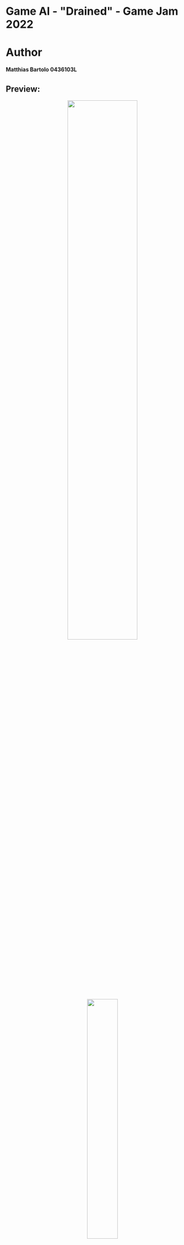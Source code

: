 # Game AI - "Drained" - Game Jam 2022

# Author
**Matthias Bartolo 0436103L**

## Preview:
<p align='center'>
  <img src="https://github.com/mbar0075/Game-AI/assets/103250564/d8e7ce90-c3ba-4cf9-9d4e-1a08e14f7770" style="display: block; margin: 0 auto; width: 60%; height: auto;">
  <img src="https://github.com/mbar0075/Game-AI/assets/103250564/5b514540-2f4f-4902-a7bf-ce839594ebc6"  style="display: block; margin: 0 auto; width: 40%; height: auto;">
  <img src="https://github.com/mbar0075/Game-AI/assets/103250564/b07fe46f-5cc6-43a7-8fea-495adbd09ae9"  style="display: block; margin: 0 auto; width: 40%; height: auto;"></br>
  <img src="https://github.com/mbar0075/Game-AI/assets/103250564/75c2f213-707d-4c83-bf1a-b65d5e04b80f" style="display: block; margin: 0 auto; width: 60%; height: auto;"></br>
</p>


## Description of Task:
**Drained** was created as part of the **2022 University of Malta Game Jam** and is a side-scrolling platformer
game. The gameplay revolves around exploring the play area to find collectible items intended to relieve
mental health exhaustion, while avoiding obstacles. The game also adheres to the theme of the **Game
Jam**, which was **Mental Health**, and features several AI-related features which were covered in both
the Game AI and Advanced Game AI courses. Moreover, an effort was made to render the game fun,
whilst exhibiting characteristics of challenging gameplay, a compelling endless mode, and
complementary game mechanics.

The team took great care in making sure that Drained accurately represents the theme of mental health.
This is reflected through the player who, in the game, takes control of a character burdened with the
effects of mental exhaustion. The primary representation of this is a mental health bar visible in the topright corner of the screen, which goes down over time, thus simulating being in a **“draining”** situation. Like real life mental health afflictions, the bar going down does not harm you physically, but negatively
impacts you in other ways. When one is mentally exhausted, common symptoms are reduction in mental
clarity and scattered thoughts.

Another element directly related to the mental health bar are the relaxation spots collected in the first
level of the game. These spots represent recognised ways to treat mental stress, such as exercising or
eating healthy. The idea is that these will help the player to partially restore their mental health
status. However, these also become less effective when used repeatedly, to show that the character is
becoming desensitised to these methods over time.</br>


## "Drained" wins the 2022 Game Jam

> " "Drained" was developed by a mixed team of eight students from different departments. The game tackled the issue of mental exhaustion and fatigue, and the judges praised it for its engaging gameplay and thought-provoking message.
>
> In "Drained", players take on the role of a character struggling with mental exhaustion and fatigue. The game uses a unique mechanic where players must carefully manage their mental energy to survive. As the game progresses, players must make difficult decisions that will impact their character's mental state.
>
> The game was developed using a combination of graphics, and it features a beautiful and immersive art style. The game's music and sound effects also added to the overall atmosphere and helped to create a truly engaging experience for players. "
> 
> - Newspoint > News > 2022 > December > "Drained" wins the 2022 Game Jam
<p align='center'>
<img src="https://www.um.edu.mt/__data/assets/image/0017/507203/varieties/extra.png" alt="Newspoint Drained Image" style="display: block; margin: 0 auto; width: 60%; height: auto;">
</p>

**Read more at:** https://www.um.edu.mt/newspoint/news/2022/12/drained-wins-the-2022-game-jam
</br>

## Video: 


https://github.com/mbar0075/Game-AI/assets/103250564/003c19d7-6c6c-4dc7-ae48-9aeae69a88f8



</br>
Additionally, the identical video can be accessed on YouTube via the following link:  https://www.youtube.com/watch?v=EiGw8lY5pUM 
</br>

## Role:
I actively contributed to the development and implementation of all major AI functionality and game components. Through dedicated effort and expertise, I was responsible for coding and integrating various features to enhance the game's performance and user experience. Additionally, as one of the Project Managers, I played a crucial role in coordinating the team and facilitating effective collaboration. This collective effort resulted in the successful achievement of the project's objectives.</br>


## Game Flow Diagram:
The provided Data Flow Diagram (DFD) serves to showcase the intricate functionality inherent in Drained. It encompasses the entire game flow, encompassing the manipulation of game variables such as volume sliders. Furthermore, the DFD visually depicts the comprehensive interplay between players, the environment, and the enemies, effectively highlighting the intricate interconnectedness of these vital components. By offering a visual representation, the DFD offers valuable insights into the intricate dynamics of player engagement and interaction throughout the game.
<p align='center'>
<img src="https://github.com/mbar0075/Game-AI/assets/103250564/9ced820c-a8c8-49ab-b3b0-5a9d8f3773ad"  style="display: block; margin: 0 auto; width: 100%; height: auto;">
</p></br>


## Deliverables:
The repository contains the Game which won the University of Malta 10th Game Jam, and includes the following:<br />
1.**Group 2 Deliverables** - directory which hold the Project Code<br />
2. **Drained.mp4** - video showcasing the Game<br />
3. **GAME AI Report** - documentation for the Project<br />
